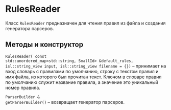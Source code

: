 # RulesReader

Класс `RulesReader` предназначен для чтения правил из файла и создания генератора парсеров.

## Методы и конструктор
<code class="language-C++">RulesReader(
const std::unordered_map<std::string, SmallId> &default_rules,
isl::string_view input, isl::string_view filename = {})</code> – принимает на вход словарь с правилами по умолчанию, строку с текстом правил и имя файла, из которого был прочитан текст. Ключом в словаре правил по умолчанию служит название правила, а значение это уникальный номер правила.

<code class="language-C++">ParserBuilder & getParserBuilder()</code> – возвращает генератор парсеров.

